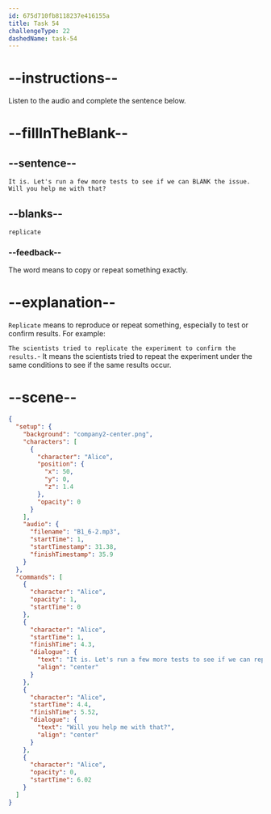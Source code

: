 ```yaml
---
id: 675d710fb8118237e416155a
title: Task 54
challengeType: 22
dashedName: task-54
---
```


<!-- (audio) Alice: It is. Let's run a few more tests to see if we can replicate the issue. Will you help me with that? -->

# --instructions--

Listen to the audio and complete the sentence below.

# --fillInTheBlank--

## --sentence--

`It is. Let's run a few more tests to see if we can BLANK the issue. Will you help me with that?`

## --blanks--

`replicate`

### --feedback--

The word means to copy or repeat something exactly.

# --explanation--

`Replicate` means to reproduce or repeat something, especially to test or confirm results. For example:

`The scientists tried to replicate the experiment to confirm the results.`- It means the scientists tried to repeat the experiment under the same conditions to see if the same results occur.

# --scene--

```json
{
  "setup": {
    "background": "company2-center.png",
    "characters": [
      {
        "character": "Alice",
        "position": {
          "x": 50,
          "y": 0,
          "z": 1.4
        },
        "opacity": 0
      }
    ],
    "audio": {
      "filename": "B1_6-2.mp3",
      "startTime": 1,
      "startTimestamp": 31.38,
      "finishTimestamp": 35.9
    }
  },
  "commands": [
    {
      "character": "Alice",
      "opacity": 1,
      "startTime": 0
    },
    {
      "character": "Alice",
      "startTime": 1,
      "finishTime": 4.3,
      "dialogue": {
        "text": "It is. Let's run a few more tests to see if we can replicate the issue.",
        "align": "center"
      }
    },
    {
      "character": "Alice",
      "startTime": 4.4,
      "finishTime": 5.52,
      "dialogue": {
        "text": "Will you help me with that?",
        "align": "center"
      }
    },
    {
      "character": "Alice",
      "opacity": 0,
      "startTime": 6.02
    }
  ]
}
```
